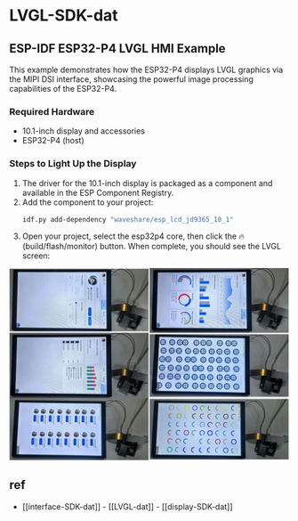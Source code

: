 
# LVGL-SDK-dat


## ESP-IDF ESP32-P4 LVGL HMI Example

This example demonstrates how the ESP32-P4 displays LVGL graphics via the MIPI DSI interface, showcasing the powerful image processing capabilities of the ESP32-P4.

### Required Hardware
- 10.1-inch display and accessories
- ESP32-P4  (host)

### Steps to Light Up the Display
1. The driver for the 10.1-inch display is packaged as a component and available in the ESP Component Registry.
2. Add the component to your project:
   ```sh
   idf.py add-dependency "waveshare/esp_lcd_jd9365_10_1"
   ```
3. Open your project, select the esp32p4 core, then click the 🔥 (build/flash/monitor) button. When complete, you should see the LVGL screen:

![](2025-08-09-13-43-06.png)


## ref 

- [[interface-SDK-dat]] - [[LVGL-dat]] - [[display-SDK-dat]] 